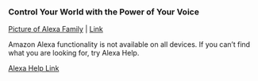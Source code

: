### Control Your World with the Power of Your Voice
[Picture of Alexa Family](https://images-na.ssl-images-amazon.com/images/G/01/kindle/merch/2016/ALEXA/USER_GUIDE/DEVDANNER1._V522438150_.jpg "Voice Control Your World") | [Link](https://www.amazon.com/b/?node=9818047011)

Amazon Alexa functionality is not available on all devices. If you can’t find what you are looking for, try Alexa Help.

[Alexa Help Link](https://www.amazon.com/gp/help/customer/display.html/?nodeId=201952240)